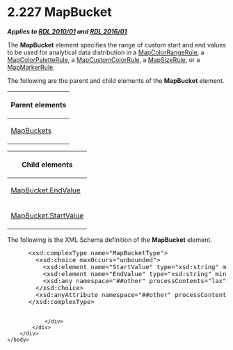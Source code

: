 <html dir="LTR" xmlns:mshelp="http://msdn.microsoft.com/mshelp" xmlns:ddue="http://ddue.schemas.microsoft.com/authoring/2003/5" xmlns:xlink="http://www.w3.org/1999/xlink" xmlns:tool="http://www.microsoft.com/tooltip">
    <head>
        <meta http-equiv="Content-Type" content="text/html; CHARSET=utf-8"></meta>
        <meta name="save" content="history"></meta>
        <title>2.227 MapBucket</title>
        <xml>
            <mshelp:toctitle title="2.227 MapBucket"></mshelp:toctitle>
            <mshelp:rltitle title="[MS-RDL]: MapBucket"></mshelp:rltitle>
            <mshelp:keyword index="A" term="ef18140f-3267-4bb8-9df6-0fe220aabcdb"></mshelp:keyword>
            <mshelp:attr name="DCSext.ContentType" value="open specification"></mshelp:attr>
            <mshelp:attr name="AssetID" value="ef18140f-3267-4bb8-9df6-0fe220aabcdb"></mshelp:attr>
            <mshelp:attr name="TopicType" value="kbRef"></mshelp:attr>
            <mshelp:attr name="DCSext.Title" value="[MS-RDL]: MapBucket" />
        </xml>
    </head>
    <body>
        <div id="header">
            <h1 class="heading">2.227 MapBucket</h1>
        </div>
        <div id="mainSection">
            <div id="mainBody">
                <div id="allHistory" class="saveHistory"></div>
                <div id="sectionSection0" class="section" name="collapseableSection">
                    

<p><b><i>Applies to </i></b><a href="3428e690-a348-4ec7-8a6a-8efb42d2cdee.html"><b><i>RDL 2010/01</i></b></a><b><i>
and </i></b><a href="52ce3983-2bfc-4e72-9359-42aaf5fe4509.html"><b><i>RDL 2016/01</i></b></a></p>

<p>The <b>MapBucket</b> element specifies the range of custom
start and end values to be used for analytical data distribution in a <a href="1c6ca85d-f3d6-403c-9232-7d0183108a92.html">MapColorRangeRule</a>, a <a href="c83dbba7-3a8d-42df-9db1-a627b4ea095e.html">MapColorPaletteRule</a>, a <a href="356d5476-257c-4f3e-873d-923834c5d853.html">MapCustomColorRule</a>, a <a href="88220e4e-cd18-460e-b729-a8f10c2ee40b.html">MapSizeRule</a>, or a <a href="b7f81f81-be65-4bc2-8571-213ed55f2a92.html">MapMarkerRule</a>.</p>

<p>The following are the parent and child elements of the <b>MapBucket</b>
element.</p>

<table>
 <thead>
  <tr>
   <th>
   <p>Parent elements</p>
   </th>
  </tr>
 </thead>
 <tr>
  <td>
  <p><a href="95175148-e772-42ef-8c4d-c5a8a7135124.html">MapBuckets</a></p>
  </td>
 </tr>
</table>

<p> </p>

<table>
 <thead>
  <tr>
   <th>
   <p>Child elements</p>
   </th>
  </tr>
 </thead>
 <tr>
  <td>
  <p><a href="d653d7f3-18b6-4043-b444-26681c829b16.html">MapBucket.EndValue</a></p>
  </td>
 </tr>
 <tr>
  <td>
  <p><a href="b50b0ee4-ac49-42b7-86a8-029f26f72404.html">MapBucket.StartValue</a></p>
  </td>
 </tr>
</table>

<p>The following is the XML Schema definition of the <b>MapBucket</b>
element.</p>

<dl>
<dd>
<div><pre> &lt;xsd:complexType name=&quot;MapBucketType&quot;&gt;
   &lt;xsd:choice maxOccurs=&quot;unbounded&quot;&gt;
     &lt;xsd:element name=&quot;StartValue&quot; type=&quot;xsd:string&quot; minOccurs=&quot;0&quot; /&gt;
     &lt;xsd:element name=&quot;EndValue&quot; type=&quot;xsd:string&quot; minOccurs=&quot;0&quot; /&gt;
     &lt;xsd:any namespace=&quot;##other&quot; processContents=&quot;lax&quot; /&gt;
   &lt;/xsd:choice&gt;
   &lt;xsd:anyAttribute namespace=&quot;##other&quot; processContents=&quot;lax&quot; /&gt;
 &lt;/xsd:complexType&gt;
  
</pre></div>
</dd></dl>


                </div>
            </div>
        </div>
    </body>
</html>